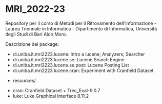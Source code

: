 # MRI_2022-23
Repository per il corso di Metodi per il Ritrovamento dell'Informazione - Laurea Triennale in Informatica - Dipartimento di Informatica, Università degli Studi di Bari Aldo Moro.

Descrizione dei package:

- di.uniba.it.mri2223.lucene: Intro a lucene; Analyzers; Searcher
- di.uniba.it.mri2223.lucene.se: Lucene Search Engine
- di.uniba.it.mri2223.lucene.se.post: Lucene Posting List
- di.uniba.it.mri2223.lucene.cran: Experiment with Cranfield Dataset

* resources/
 + cran: Cranfield Dataset + Trec_Eval-9.0.7
 + luke: Luke Graphical Interface 8.11.2
